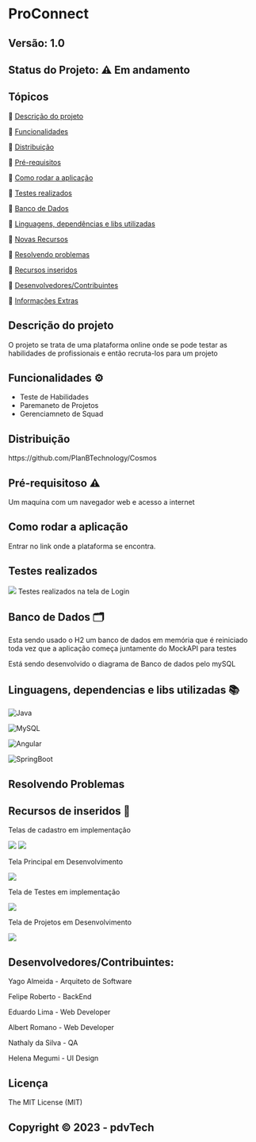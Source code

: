 # ProConnect
## Versão: 1.0 
## Status do Projeto: ⚠️ Em andamento

## Tópicos

🔹 <a href = "#Descricao" >Descrição do projeto </a>

🔹 <a href = "#Funcionalidade">Funcionalidades </a>

🔹 <a href = "#Distribuição">Distribuição</a>

🔹 <a href = "#Pré-requisitos">Pré-requisitos</a>

🔹 <a href = "#Como rodar a aplicação">Como rodar a aplicação</a>

🔹 <a href = "#Testes realizados">Testes realizados</a>

🔹 <a href = "#Banco de Dados">Banco de Dados</a>

🔹 <a href = "#Linguagens, dependências e libs utilizadas">Linguagens, dependências e libs utilizadas</a>

🔹 <a href = "#">Novas Recursos</a>

🔹 <a href = "#Resolvendo Problemas">Resolvendo problemas</a>

🔹 <a href = "#Recursos de inseridos">Recursos inseridos </a>

🔹 <a href = "#Desenvolvedores/Contribuintes:">Desenvolvedores/Contribuintes</a>

🔹 <a href = "#Informações Extras">Informações Extras</a>

<h2 id = "Descricao">Descrição do projeto</h2>
O projeto se trata de uma plataforma online onde se pode testar as habilidades de profissionais
e então recruta-los para um projeto

<h2 id = "Funcionalidade">Funcionalidades ⚙️</h2> 
<ul>
    <li>
    Teste de Habilidades
    </li>
    <li>
    Paremaneto de Projetos
    </li>
    <li>
    Gerenciamneto de Squad
    </li>
</ul>
<h2 id = "Distribuição">Distribuição</h2>
https://github.com/PlanBTechnology/Cosmos

<h2 id = "Pré-requisitos">Pré-requisitoso ⚠️ </h2>    
<p>
    Um maquina com um navegador web e acesso a internet
</p>

<h2 id = "Como rodar a aplicação">Como rodar a aplicação</h2>  
<p>Entrar no link onde a plataforma se encontra.</p>

<h2 id = "Testes realizados">Testes realizados</h2>
<img src="C:\Projects\Fabrica\Imagens telas\LoginPage.PNG"/>
Testes realizados na tela de Login

<h2 id = "Banco de Dados">Banco de Dados 🗂️</h2>  
Esta sendo usado o H2 um banco de dados em memória que é reiniciado toda vez que a aplicação começa juntamente do MockAPI para testes

<p>
 Está sendo desenvolvido o diagrama de Banco de dados pelo mySQL
</p>

<h2 id = "Linguagens, dependencias e libs utilizadas"> Linguagens, dependencias e libs utilizadas 📚</h2> 

![Java](https://img.shields.io/badge/Java-ED8B00?style=for-the-badge&logo=java&logoColor=white)

![MySQL](	https://img.shields.io/badge/MySQL-00000F?style=for-the-badge&logo=mysql&logoColor=white)

![Angular](https://img.shields.io/badge/Angular-FFFFFF?style=for-the-badge&logo=angular&logoColor=red)

![SpringBoot](https://img.shields.io/badge/SpingBoot-FFFFFF?style=for-the-badge&logo=springboot&logoColor=green)

<h2 id = "Resolvendo Problemas">Resolvendo Problemas</h2>  



<h2 id = "Recursos de inseridos">Recursos de inseridos 🧰</h2>  

<p>Telas de cadastro em implementação</p>
<img src="C:\Projects\Fabrica\Imagens telas\Cadastro-1.PNG"/>
<img src="C:\Projects\Fabrica\Imagens telas\Cadastro-2.PNG"/>
<p>Tela Principal em Desenvolvimento</p>
<img src="C:\Projects\Fabrica\Imagens telas\HomePage.PNG"/>
<p>Tela de Testes em implementação</p>
<img src="C:\Projects\Fabrica\Imagens telas\TelaDeTestes.PNG"/>
<p>Tela de Projetos em Desenvolvimento</p>
<img src="C:\Projects\Fabrica\Imagens telas\MenuProjetos.PNG">


<h2 id = "Desenvolvedores/Contribuintes:">Desenvolvedores/Contribuintes:</h2> 
<p>Yago Almeida - Arquiteto de Software</p>
<p>Felipe Roberto - BackEnd</p>
<p>Eduardo Lima - Web Developer</p>
<p>Albert Romano - Web Developer</p>
<p>Nathaly da Silva - QA</p>
<p>Helena Megumi - UI Design</p>

<h2 id = "Informações Extras">Licença</h2> 
The MIT License (MIT)

## Copyright ©️ 2023 - pdvTech
